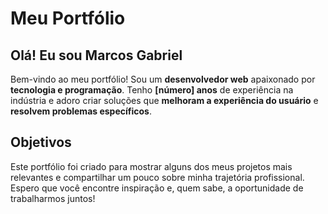 # Meu Portfólio

## Olá! Eu sou Marcos Gabriel

Bem-vindo ao meu portfólio! Sou um **desenvolvedor web** apaixonado por **tecnologia e programação**. Tenho **[número] anos** de experiência na indústria e adoro criar soluções que **melhoram a experiência do usuário** e **resolvem problemas específicos**.

## Objetivos

Este portfólio foi criado para mostrar alguns dos meus projetos mais relevantes e compartilhar um pouco sobre minha trajetória profissional. Espero que você encontre inspiração e, quem sabe, a oportunidade de trabalharmos juntos!
